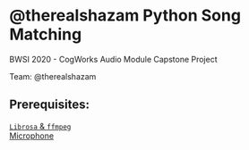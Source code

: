 # @therealshazam Python Song Matching
BWSI 2020 - CogWorks Audio Module Capstone Project

Team: @therealshazam

## Prerequisites:
[`Librosa` & `ffmpeg`](https://librosa.org/librosa/install.html)  
[Microphone](https://github.com/CogWorksBWSI/Microphone)
